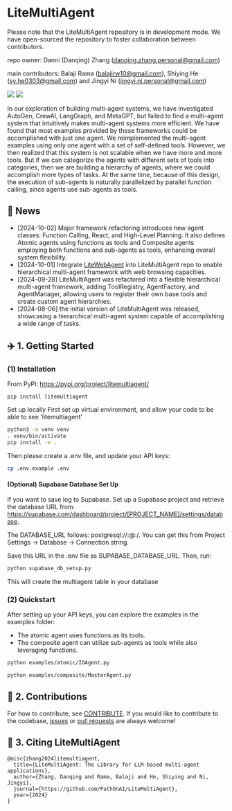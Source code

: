 # LiteMultiAgent
Please note that the LiteMultiAgent repository is in development mode. We have open-sourced the repository to foster collaboration between contributors.

repo owner: Danni (Danqing) Zhang (danqing.zhang.personal@gmail.com)

main contributors: Balaji Rama (balajirw10@gmail.com), Shiying He (sy.he0303@gmail.com) and Jingyi Ni (jingyi.ni.personal@gmail.com)

<a href='https://danqingz.github.io/blog/2024/07/27/LiteMultiAgent.html'><img src='https://img.shields.io/badge/BLOG-181717?logo=github&logoColor=white'></a>
<a href='https://litemultiagent.readthedocs.io/en/latest/'><img src='https://img.shields.io/badge/Documentation-green'></a>

In our exploration of building multi-agent systems, we have investigated AutoGen, CrewAI, LangGraph, and MetaGPT, but failed to find a multi-agent system that intuitively makes multi-agent systems more efficient. We have found that most examples provided by these frameworks could be accomplished with just one agent. We reimplemented the multi-agent examples using only one agent with a set of self-defined tools. However, we then realized that this system is not scalable when we have more and more tools. But if we can categorize the agents with different sets of tools into categories, then we are building a hierarchy of agents, where we could accomplish more types of tasks. At the same time, because of this design, the execution of sub-agents is naturally parallelized by parallel function calling, since agents use sub-agents as tools.


## 📰 News
* [2024-10-02] Major framework refactoring introduces new agent classes: Function Calling, React, and High-Level Planning. It also defines Atomic agents using functions as tools and Composite agents employing both functions and sub-agents as tools, enhancing overall system flexibility.
* [2024-10-01] Integrate [LiteWebAgent](https://github.com/PathOnAI/LiteWebAgent) into LiteMultiAgent repo to enable hierarchical multi-agent framework with web browsing capacities.
* [2024-09-28] LiteMultiAgent was refactored into a flexible hierarchical multi-agent framework, adding ToolRegistry, AgentFactory, and AgentManager, allowing users to register their own base tools and create custom agent hierarchies.
* [2024-08-06] the initial version of LiteMultiAgent was released, showcasing a hierarchical multi-agent system capable of accomplishing a wide range of tasks.

## ✈️ 1. Getting Started

### (1) Installation
From PyPI: https://pypi.org/project/litemultiagent/
```
pip install litemultiagent 
```

Set up locally
First set up virtual environment, and allow your code to be able to see 'litemultiagent'
```bash
python3 -m venv venv
. venv/bin/activate
pip install -e .
```
Then please create a .env file, and update your API keys:

```bash
cp .env.example .env
```

#### (Optional) Supabase Database Set Up
If you want to save log to Supabase. Set up a Supabase project and retrieve the database URL from: https://supabase.com/dashboard/project/[PROJECT_NAME]/settings/database.

The DATABASE_URL follows: postgresql://<username>:<password>@<host>:<port>/<database>. You can get this from Project Settings -> Database -> Connection string.

Save this URL in the .env file as SUPABASE_DATABASE_URL. Then, run:

```bash
python supabase_db_setup.py
```
This will create the multiagent table in your database



### (2) Quickstart
After setting up your API keys, you can explore the examples in the examples folder:
* The atomic agent uses functions as its tools.
* The composite agent can utilize sub-agents as tools while also leveraging functions.

```bash
python examples/atomic/IOAgent.py   
```
```bash
python examples/composite/MasterAgent.py
```


## 🚀 2. Contributions
For how to contribute, see [CONTRIBUTE](https://github.com/PathOnAI/LiteMultiAgent/blob/main/CONTRIBUTE.md). If you would like to contribute to the codebase, [issues](https://github.com/PathOnAI/LiteMultiAgent/issues) or [pull requests](https://github.com/PathOnAI/LiteMultiAgent/pulls) are always welcome!

## 📄 3. Citing LiteMultiAgent
```
@misc{zhang2024litemultiagent,
  title={LiteMultiAgent: The Library for LLM-based multi-agent applications},
  author={Zhang, Danqing and Rama, Balaji and He, Shiying and Ni, Jingyi},
  journal={https://github.com/PathOnAI/LiteMultiAgent},
  year={2024}
}
```